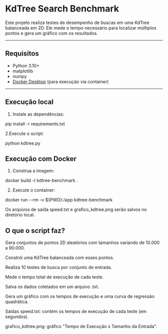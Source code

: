 # KdTree Search Benchmark

Este projeto realiza testes de desempenho de buscas em uma KdTree balanceada em 2D. Ele mede o tempo necessário para localizar múltiplos pontos e gera um gráfico com os resultados.

---

## Requisitos

- Python 3.10+
- matplotlib
- numpy
- [Docker Desktop](https://www.docker.com/products/docker-desktop) (para execução via container)

---

## Execução local

1. Instale as dependências:


pip install -r requirements.txt

2.Execute o script:

python kdtree.py

## Execução com Docker

1. Construa a imagem:

docker build -t kdtree-benchmark .

2. Execute o container:

docker run --rm -v ${PWD}:/app kdtree-benchmark

Os arquivos de saída speed.txt e grafico_kdtree.png serão salvos no diretório local.

## O que o script faz?

Gera conjuntos de pontos 2D aleatórios com tamanhos variando de 10.000 a 90.000.

Constrói uma KdTree balanceada com esses pontos.

Realiza 10 testes de busca por conjunto de entrada.

Mede o tempo total de execução de cada teste.

Salva os dados coletados em um arquivo .txt.

Gera um gráfico com os tempos de execução e uma curva de regressão quadrática.

Saídas
speed.txt: contém os tempos de execução de cada teste (em segundos).

grafico_kdtree.png: gráfico "Tempo de Execução x Tamanho da Entrada".

